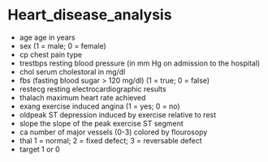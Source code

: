 # Heart_disease_analysis

- age
age in years
- sex
(1 = male; 0 = female)
- cp
chest pain type
- trestbps
resting blood pressure (in mm Hg on admission to the hospital)
- chol
serum cholestoral in mg/dl
- fbs
(fasting blood sugar &gt; 120 mg/dl) (1 = true; 0 = false)
- restecg
resting electrocardiographic results
- thalach
maximum heart rate achieved
- exang
exercise induced angina (1 = yes; 0 = no)
- oldpeak
ST depression induced by exercise relative to rest
- slope
the slope of the peak exercise ST segment
- ca
number of major vessels (0-3) colored by flourosopy
- thal
1 = normal; 2 = fixed defect; 3 = reversable defect
- target
1 or 0
